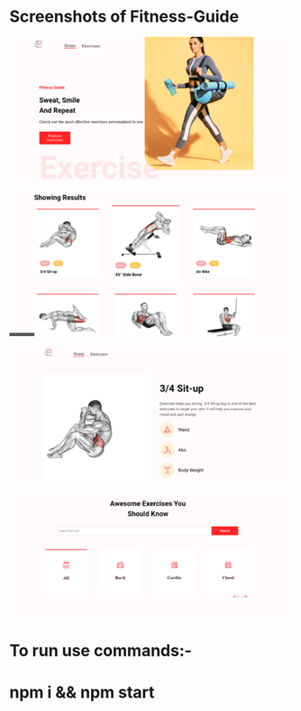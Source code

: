 # Screenshots of Fitness-Guide

![Fitness Guide](https://github.com/kshitij098/Fitness-Guide/blob/master/Home_Page.png?raw=true)


![Fitness Guide](https://github.com/kshitij098/Fitness-Guide/blob/master/Exercises.png?raw=true)


![Fitness Guide](https://github.com/kshitij098/Fitness-Guide/blob/master/Description.png?raw=true)


![Fitness Guide](https://github.com/kshitij098/Fitness-Guide/blob/master/Types_of_exercises.png?raw=true)




# To run use commands:-

# npm i && npm start

